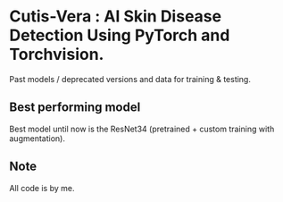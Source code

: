 # Cutis-Vera : AI Skin Disease Detection Using PyTorch and Torchvision.
Past models / deprecated versions and data for training &amp; testing.

## Best performing model
Best model until now is the ResNet34 (pretrained + custom training with augmentation).

## Note
All code is by me.
